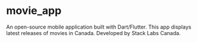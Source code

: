 # movie_app

An open-source mobile application built with Dart/Flutter. This app displays latest releases of movies in Canada.
Developed by Stack Labs Canada.